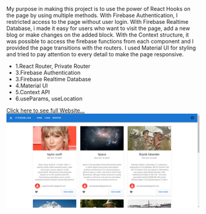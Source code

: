 My purpose in making this project is to use the power of React Hooks on the page by using multiple methods. With Firebase Authentication, I restricted access to the page without user login.  With Firebase Realtime Database, i made it easy for users who want to visit the page, add a new blog or make changes on the added block. With the Context structure, it was possible to access the firebase functions from each component and I provided the page transitions with the routers. I used Material UI for styling and tried to pay attention to every detail to make the page responsive.

- 1.React Router, Private Router
- 3.Firebase Authentication
- 3.Firebase Realtime Database
- 4.Material UI
- 5.Context API
- 6.useParams, useLocation

[Click here to see full Website...](https://react-fireblog-app.netlify.app/)
![](https://github.com/mustafa-3/react-fireblog-app/blob/master/src/assets/fireblog.png)
